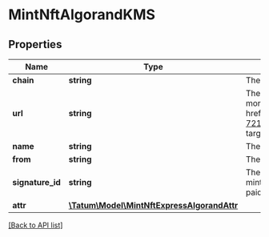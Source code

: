 # MintNftAlgorandKMS

## Properties

Name | Type | Description | Notes
------------ | ------------- | ------------- | -------------
**chain** | **string** | The blockchain to work with |
**url** | **string** | The URL pointing to the NFT metadata; for more information, see &lt;a href&#x3D;\&quot;https://eips.ethereum.org/EIPS/eip-721#specification\&quot; target&#x3D;\&quot;_blank\&quot;&gt;EIP-721&lt;/a&gt; |
**name** | **string** | The name of the NFT |
**from** | **string** | The address of the minting account |
**signature_id** | **string** | The KMS identifier of the private key of the minting account; the transaction fee will be paid from this account |
**attr** | [**\Tatum\Model\MintNftExpressAlgorandAttr**](MintNftExpressAlgorandAttr.md) |  | [optional]

[[Back to API list]](../../README.md#api-endpoints)
